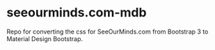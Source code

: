 # seeourminds.com-mdb
Repo for converting the css for SeeOurMinds.com from Bootstrap 3 to Material Design Bootstrap.
